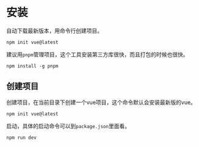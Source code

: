 # 安装

自动下载最新版本，用命令行创建项目。

```shell
npm init vue@latest
```

建议用`pnpm`管理项目，这个工具安装第三方库很快，而且打包的时候也很快。

```shell
npm install -g pnpm
```

## 创建项目

创建项目，在当前目录下创建一个vue项目，这个命令默认会安装最新版的vue。

```shell
npm init vue@latest
```

启动，具体的启动命令可以到`package.json`里面看。

```shell
npm run dev
```